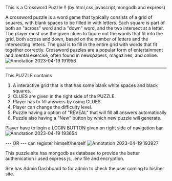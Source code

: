 This is a Crossword Puzzle !!
(by html,css,javascript,mongodb and express)

A crossword puzzle is a word game that typically consists of a grid of squares, with blank spaces to be filled in with letters. Each square is part of both an "across" word and a "down" word, and the two intersect at a letter. The player must use the given clues to figure out the words that fit into the grid, both across and down, based on the number of letters and the intersecting letters. The goal is to fill in the entire grid with words that fit together correctly. Crossword puzzles are a popular form of entertainment and mental exercise, often found in newspapers, magazines, and online.
![Annotation 2023-04-19 191956](https://user-images.githubusercontent.com/122162695/233100405-a579321b-1b81-4023-94df-9deb76f2db18.jpg)

-------------------------------------------------------------------------------------------------------------------------------------------------------------------------
This PUZZLE contains 
1) A interactive grid that is that has some blank white spaces and black squares.
2) CLUES are given in the right side of the PUZZLE.
3) Player has to fill answers by using CLUES.
4) Player can change the difficulty level.
5) Puzzle having a option of "REVEAL" that will fill all answers automatically
6) Puzzle also having a "New" button by which new puzzle will generate.

Player have to login a LOGIN BUTTON given on right side of navigation bar
![Annotation 2023-04-19 193654](https://user-images.githubusercontent.com/122162695/233101030-bd8e0c65-0ff4-4e6e-99d8-56d9eaee4774.jpg)

--- OR ---
can register himself/herself
![Annotation 2023-04-19 193927](https://user-images.githubusercontent.com/122162695/233101599-ec528a7c-1747-4be1-90f8-5cba2d58d213.jpg)


This puzzle site has mongodb as database to provide the better authenication i used express js, .env file and encryption.

Site has Admin Dashboard to for admin to check the user coming to his/her site.


